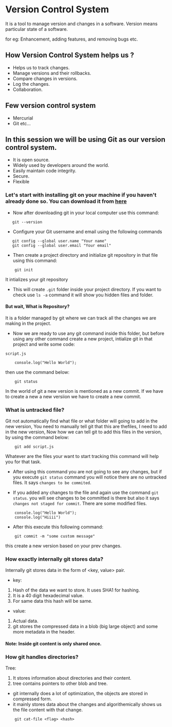 # Version Control System

It is a tool to manage version and changes in a software.
Version means particular state of a software.

for eg: Enhancement, adding features, and removing bugs etc.

## How Version Control System helps us ?
- Helps us to track changes.
- Manage versions and their rollbacks.
- Compare changes in versions.
- Log the changes.
- Collaboration.

## Few version control system 
- Mercurial
- Git
etc...

## In this session we will be using Git as our version control system.
- It is open source.
- Widely used by developers around the world.
- Easily maintain code integrity.
- Secure.
- Flexible

### Let's start with installing git on your machine if you haven't already done so. You can download it from [here](https://git-scm.com/downloads) 

- Now after downloading git in your local computer use this command:

 ```
    git --version  
 ```

 - Configure your Git username and email using the following commands

 ```
    git config --global user.name "Your name"
    git config --global user.email "Your email"
 ```

- Then create a project directory and initialize git repository in that file using this command:

```
    git init 
```
It intializes your git repository

- This will create `.git` folder inside your project directory. If you want to check use `ls -a` command it will show you hidden files and folder.

#### But wait, What is Repository?
It is a folder managed by git where we can track all the changes we are making in the project.

- Now we are ready to use any git command inside this folder, but before using any other command create a new project, intialize git in that project and write some code: 

`script.js`

```
    console.log("Hello World");
```

then use the command below:

```
    git status
```

In the world of git a new version is mentioned as a new commit. If we have to create a new a new versiion we have to create a new commit.

### What is untracked file?

Git not automatically find what file or what folder will going to add in the new version, You need to manually tell git that this are thefiles, I need to add in the new version, Now how we can tell git to add this files in the version, by using the command below:

```
    git add script.js
```
Whatever are the files your want to start tracking this command will help you for that task.

- After using this command you are not going to see any changes, but if you execute `git status` command you will notice there are no untracked files. It says `changes to be commited`.

- If you added any changes to the file and again use the command `git status`. you will see changes to  be committed is there but also it says `changes not staged for commit`. There are some modified files. 

```
    console.log("Hello World");
    console.log("Hiiii")
```

- After this execute this following command:

```
    git commit -m "some custom message"
```
this create a new version based on your prev changes.

### How exactly internally git stores data?
Internally git stores data in the form of <key, value> pair.
- key: 
1. Hash of the data we want to store. It uses SHA1 for hashing.
2. It is a 40 digit hexadecimal value.
3. For same data this hash will be same. 

- value: 
1. Actual data.
2. git stores the compressed data in a blob (big large object) and some more metadata in the header.

#### Note: Inside git content is only shared once. 

### How git handles directories?

Tree:
1. It stores information about directories and their content.
2. tree contains pointers to other blob and tree.

- git internally does a lot of optimization, the objects are stored in compressed form.
- it mainly stores data about the changes and algorithemically shows us the file content with that change.

```
    git cat-file <flag> <hash>
```